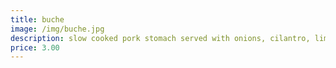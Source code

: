 ```yaml
---
title: buche
image: /img/buche.jpg
description: slow cooked pork stomach served with onions, cilantro, limes, red radishes & house spicy sauce
price: 3.00
---
```

